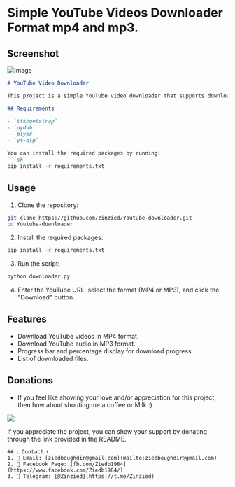 # Simple YouTube Videos Downloader Format mp4 and mp3.

## Screenshot
![image](https://github.com/user-attachments/assets/d570bef9-5913-4a28-b755-4b45d0f12d53)

```markdown
# YouTube Video Downloader

This project is a simple YouTube video downloader that supports downloading videos in both mp4 and mp3 formats. It uses `yt-dlp` for downloading videos, `ttkbootstrap` for the GUI, and `pydub` for audio processing.

## Requirements

- `ttkbootstrap`
- `pydub`
- `plyer`
- `yt-dlp`

You can install the required packages by running:
```sh
pip install -r requirements.txt
```

## Usage

1. Clone the repository:
```sh
git clone https://github.com/zinzied/Youtube-downloader.git
cd Youtube-downloader
```

2. Install the required packages:
```sh
pip install -r requirements.txt
```

3. Run the script:
```sh
python downloader.py
```

4. Enter the YouTube URL, select the format (MP4 or MP3), and click the "Download" button.

## Features

- Download YouTube videos in MP4 format.
- Download YouTube audio in MP3 format.
- Progress bar and percentage display for download progress.
- List of downloaded files.

## Donations

* If you feel like showing your love and/or appreciation for this project, then how about shouting me a coffee or Milk :)

[<img src="https://github.com/zinzied/Proxies-Checker/assets/10098794/ebe383f4-0d84-4beb-a029-3ced8192cba9">](https://buymeacoffee.com/zied)

If you appreciate the project, you can show your support by donating through the link provided in the README.
```
## 📞 Contact 📞
1. 📧 Email: [ziedboughdir@gmail.com](mailto:ziedboughdir@gmail.com)
2. 👤 Facebook Page: [fb.com/Ziedb1984](https://www.facebook.com/Ziedb1984/)
3. 📲 Telegram: [@Zinzied](https://t.me/Zinzied)





